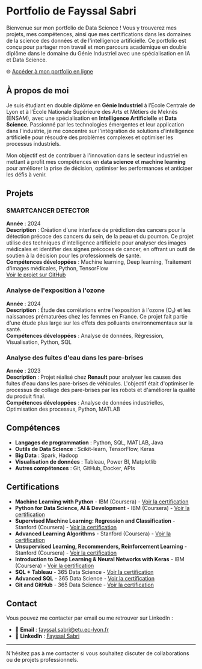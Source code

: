 # Portfolio de Fayssal Sabri

Bienvenue sur mon portfolio de Data Science ! Vous y trouverez mes projets, mes compétences, ainsi que mes certifications dans les domaines de la science des données et de l'intelligence artificielle. Ce portfolio est conçu pour partager mon travail et mon parcours académique en double diplôme dans le domaine du Génie Industriel avec une spécialisation en IA et Data Science.

🌐 [Accéder à mon portfolio en ligne](https://fayssalsabri.github.io/)

## À propos de moi
Je suis étudiant en double diplôme en **Génie Industriel** à l’École Centrale de Lyon et à l’École Nationale Supérieure des Arts et Métiers de Meknès (ENSAM), avec une spécialisation en **Intelligence Artificielle** et **Data Science**. Passionné par les technologies émergentes et leur application dans l'industrie, je me concentre sur l'intégration de solutions d'intelligence artificielle pour résoudre des problèmes complexes et optimiser les processus industriels.

Mon objectif est de contribuer à l'innovation dans le secteur industriel en mettant à profit mes compétences en **data science** et **machine learning** pour améliorer la prise de décision, optimiser les performances et anticiper les défis à venir.

## Projets

### SMARTCANCER DETECTOR
**Année** : 2024  
**Description** : Création d'une interface de prédiction des cancers pour la détection précoce des cancers du sein, de la peau et du poumon. Ce projet utilise des techniques d'intelligence artificielle pour analyser des images médicales et identifier des signes précoces de cancer, en offrant un outil de soutien à la décision pour les professionnels de santé.  
**Compétences développées** : Machine learning, Deep learning, Traitement d'images médicales, Python, TensorFlow  
[Voir le projet sur GitHub](https://github.com/FayssalSabri/SmartCancerDetector)

### Analyse de l'exposition à l'ozone
**Année** : 2024  
**Description** : Étude des corrélations entre l'exposition à l'ozone (O₃) et les naissances prématurées chez les femmes en France. Ce projet fait partie d'une étude plus large sur les effets des polluants environnementaux sur la santé.  
**Compétences développées** : Analyse de données, Régression, Visualisation, Python, SQL

### Analyse des fuites d'eau dans les pare-brises
**Année** : 2023  
**Description** : Projet réalisé chez **Renault** pour analyser les causes des fuites d'eau dans les pare-brises de véhicules. L'objectif était d'optimiser le processus de collage des pare-brises par les robots et d'améliorer la qualité du produit final.  
**Compétences développées** : Analyse de données industrielles, Optimisation des processus, Python, MATLAB

## Compétences

- **Langages de programmation** : Python, SQL, MATLAB, Java
- **Outils de Data Science** : Scikit-learn, TensorFlow, Keras
- **Big Data** : Spark, Hadoop
- **Visualisation de données** : Tableau, Power BI, Matplotlib
- **Autres compétences** : Git, GitHub, Docker, APIs

## Certifications

- **Machine Learning with Python** - IBM (Coursera) - [Voir la certification](https://coursera.org/share/9ff42ba476fb676865b79181aa9058a3)
- **Python for Data Science, AI & Development** - IBM (Coursera) - [Voir la certification](https://coursera.org/share/7ca58c49d166d906f92dfea6bedd0fdb)
- **Supervised Machine Learning: Regression and Classification** - Stanford (Coursera) - [Voir la certification](https://coursera.org/share/b78414785699f39dad4341cc36a61e05)
- **Advanced Learning Algorithms** - Stanford (Coursera) - [Voir la certification](https://coursera.org/share/1f1f23f28eac340ada961f73be657ecd)
- **Unsupervised Learning, Recommenders, Reinforcement Learning** - Stanford (Coursera) - [Voir la certification](https://coursera.org/share/d4e940e93fb69db9d88c25097b87d70b)
- **Introduction to Deep Learning & Neural Networks with Keras** - IBM (Coursera) - [Voir la certification](https://learn.365datascience.com/certificates/CC-1DB0AEE681/)
- **SQL + Tableau** - 365 Data Science - [Voir la certification](https://learn.365datascience.com/certificates/CC-E5EA340A82/)
- **Advanced SQL** - 365 Data Science - [Voir la certification](https://learn.365datascience.com/certificates/CC-FF10CFFD9D/)
- **Git and GitHub** - 365 Data Science - [Voir la certification](https://learn.365datascience.com/certificates/CC-6FB9E230D9/)

## Contact
Vous pouvez me contacter par email ou me retrouver sur LinkedIn :

- 📧 **Email** : [fayssal.sabri@etu.ec-lyon.fr](mailto:fayssal.sabri@etu.ec-lyon.fr)
- 📄 **LinkedIn** : [Fayssal Sabri](https://linkedin.com/in/fayssal-sabri-79b98a247)

---

N'hésitez pas à me contacter si vous souhaitez discuter de collaborations ou de projets professionnels.
